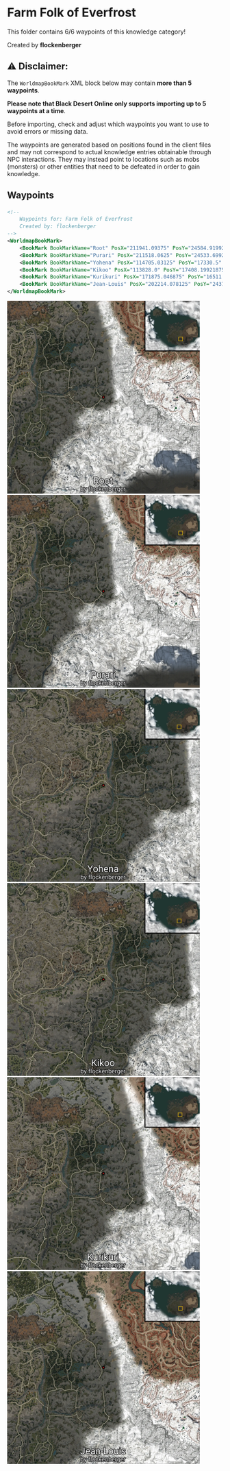 # Farm Folk of Everfrost

This folder contains 6/6 waypoints of this knowledge category!


Created by **flockenberger**

## ⚠️ Disclaimer:
The `WorldmapBookMark` XML block below may contain **more than 5 waypoints**.

**Please note that Black Desert Online only supports importing up to 5 waypoints at a time**.

Before importing, check and adjust which waypoints you want to use to avoid errors or missing data.

The waypoints are generated based on positions found in the client files and may not correspond to actual knowledge entries obtainable through NPC interactions.
They may instead point to locations such as mobs (monsters) or other entities that need to be defeated in order to gain knowledge.

## Waypoints
```xml
<!--
    Waypoints for: Farm Folk of Everfrost
    Created by: flockenberger
-->
<WorldmapBookMark>
    <BookMark BookMarkName="Root" PosX="211941.09375" PosY="24584.919921875" PosZ="-393605.0" />
    <BookMark BookMarkName="Purari" PosX="211518.0625" PosY="24533.69921875" PosZ="-391770.875" />
    <BookMark BookMarkName="Yohena" PosX="114705.03125" PosY="17330.5" PosZ="-375418.0" />
    <BookMark BookMarkName="Kikoo" PosX="113828.0" PosY="17408.19921875" PosZ="-375810.0" />
    <BookMark BookMarkName="Kurikuri" PosX="171875.046875" PosY="16511.80078125" PosZ="-360940.96875" />
    <BookMark BookMarkName="Jean-Louis" PosX="202214.078125" PosY="24374.900390625" PosZ="-330292.96875" />
</WorldmapBookMark>
```

<img src="./Farm Folk of Everfrost_Root_Preview.webp" width="450"/> <img src="./Farm Folk of Everfrost_Purari_Preview.webp" width="450"/> <img src="./Farm Folk of Everfrost_Yohena_Preview.webp" width="450"/> <img src="./Farm Folk of Everfrost_Kikoo_Preview.webp" width="450"/> <img src="./Farm Folk of Everfrost_Kurikuri_Preview.webp" width="450"/> <img src="./Farm Folk of Everfrost_Jean-Louis_Preview.webp" width="450"/> 
